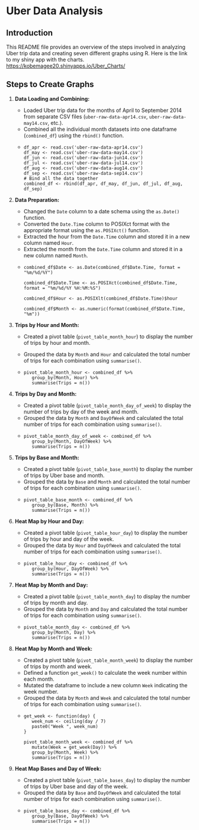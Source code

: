 # Uber Data Analysis

## Introduction

This README file provides an overview of the steps involved in analyzing Uber trip data and creating seven different graphs using R.
Here is the link to my shiny app with the charts.
https://kobemagee20.shinyapps.io/Uber_Charts/

## Steps to Create Graphs

1. **Data Loading and Combining:**
   - Loaded Uber trip data for the months of April to September 2014 from separate CSV files (`uber-raw-data-apr14.csv`, `uber-raw-data-may14.csv`, etc.).
   - Combined all the individual month datasets into one dataframe (`combined_df`) using the `rbind()` function.
   - ```
     df_apr <- read.csv('uber-raw-data-apr14.csv')
     df_may <- read.csv('uber-raw-data-may14.csv')
     df_jun <- read.csv('uber-raw-data-jun14.csv')
     df_jul <- read.csv('uber-raw-data-jul14.csv')
     df_aug <- read.csv('uber-raw-data-aug14.csv')
     df_sep <- read.csv('uber-raw-data-sep14.csv')
     # Bind all the data together
     combined_df <- rbind(df_apr, df_may, df_jun, df_jul, df_aug, df_sep)
     ```

2. **Data Preparation:**
   - Changed the `Date` column to a date schema using the `as.Date()` function.
   - Converted the `Date.Time` column to POSIXct format with the appropriate format using the `as.POSIXct()` function.
   - Extracted the hour from the `Date.Time` column and stored it in a new column named `Hour`.
   - Extracted the month from the `Date.Time` column and stored it in a new column named `Month`.
   - ```
     combined_df$Date <- as.Date(combined_df$Date.Time, format = "%m/%d/%Y")

     combined_df$Date.Time <- as.POSIXct(combined_df$Date.Time, format = "%m/%d/%Y %H:%M:%S")

     combined_df$Hour <- as.POSIXlt(combined_df$Date.Time)$hour

     combined_df$Month <- as.numeric(format(combined_df$Date.Time, "%m"))
     ```

3. **Trips by Hour and Month:**
   - Created a pivot table (`pivot_table_month_hour`) to display the number of trips by hour and month.
   - Grouped the data by `Month` and `Hour` and calculated the total number of trips for each combination using `summarise()`.
  
   - ```
     pivot_table_month_hour <- combined_df %>%
     	group_by(Month, Hour) %>%
     	summarise(Trips = n())
     ```

4. **Trips by Day and Month:**
   - Created a pivot table (`pivot_table_month_day_of_week`) to display the number of trips by day of the week and month.
   - Grouped the data by `Month` and `DayOfWeek` and calculated the total number of trips for each combination using `summarise()`.
   - ```
     pivot_table_month_day_of_week <- combined_df %>%
     	group_by(Month, DayOfWeek) %>%
     	summarise(Trips = n())
     ```

5. **Trips by Base and Month:**
   - Created a pivot table (`pivot_table_base_month`) to display the number of trips by Uber base and month.
   - Grouped the data by `Base` and `Month` and calculated the total number of trips for each combination using `summarise()`.
   - ```
     pivot_table_base_month <- combined_df %>%
     	group_by(Base, Month) %>%
     	summarise(Trips = n())
     ```

6. **Heat Map by Hour and Day:**
   - Created a pivot table (`pivot_table_hour_day`) to display the number of trips by hour and day of the week.
   - Grouped the data by `Hour` and `DayOfWeek` and calculated the total number of trips for each combination using `summarise()`.
   - ```
     pivot_table_hour_day <- combined_df %>%
     	group_by(Hour, DayOfWeek) %>%
     	summarise(Trips = n())
     ```

7. **Heat Map by Month and Day:**
   - Created a pivot table (`pivot_table_month_day`) to display the number of trips by month and day.
   - Grouped the data by `Month` and `Day` and calculated the total number of trips for each combination using `summarise()`.
   - ```
     pivot_table_month_day <- combined_df %>%
     	group_by(Month, Day) %>%
     	summarise(Trips = n())
     ```

8. **Heat Map by Month and Week:**
   - Created a pivot table (`pivot_table_month_week`) to display the number of trips by month and week.
   - Defined a function `get_week()` to calculate the week number within each month.
   - Mutated the dataframe to include a new column `Week` indicating the week number.
   - Grouped the data by `Month` and `Week` and calculated the total number of trips for each combination using `summarise()`.
   - ```
     get_week <- function(day) {
     	week_num <- ceiling(day / 7)
     	paste0("Week ", week_num)
     }

     pivot_table_month_week <- combined_df %>%
     	mutate(Week = get_week(Day)) %>%
     	group_by(Month, Week) %>%
     	summarise(Trips = n())
     ```

9. **Heat Map Bases and Day of Week:**
   - Created a pivot table (`pivot_table_bases_day`) to display the number of trips by Uber base and day of the week.
   - Grouped the data by `Base` and `DayOfWeek` and calculated the total number of trips for each combination using `summarise()`.
   - ```
     pivot_table_bases_day <- combined_df %>%
     	group_by(Base, DayOfWeek) %>%
     	summarise(Trips = n())
     ```

